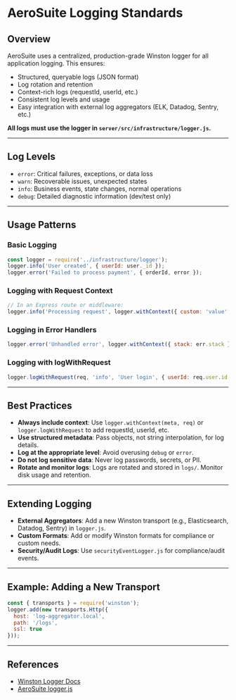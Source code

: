 # AeroSuite Logging Standards

## Overview
AeroSuite uses a centralized, production-grade Winston logger for all application logging. This ensures:
- Structured, queryable logs (JSON format)
- Log rotation and retention
- Context-rich logs (requestId, userId, etc.)
- Consistent log levels and usage
- Easy integration with external log aggregators (ELK, Datadog, Sentry, etc.)

**All logs must use the logger in `server/src/infrastructure/logger.js`.**

---

## Log Levels
- `error`: Critical failures, exceptions, or data loss
- `warn`: Recoverable issues, unexpected states
- `info`: Business events, state changes, normal operations
- `debug`: Detailed diagnostic information (dev/test only)

---

## Usage Patterns

### Basic Logging
```js
const logger = require('../infrastructure/logger');
logger.info('User created', { userId: user._id });
logger.error('Failed to process payment', { orderId, error });
```

### Logging with Request Context
```js
// In an Express route or middleware:
logger.info('Processing request', logger.withContext({ custom: 'value' }, req));
```

### Logging in Error Handlers
```js
logger.error('Unhandled error', logger.withContext({ stack: err.stack }, req));
```

### Logging with logWithRequest
```js
logger.logWithRequest(req, 'info', 'User login', { userId: req.user.id });
```

---

## Best Practices
- **Always include context**: Use `logger.withContext(meta, req)` or `logger.logWithRequest` to add requestId, userId, etc.
- **Use structured metadata**: Pass objects, not string interpolation, for log details.
- **Log at the appropriate level**: Avoid overusing `debug` or `error`.
- **Do not log sensitive data**: Never log passwords, secrets, or PII.
- **Rotate and monitor logs**: Logs are rotated and stored in `logs/`. Monitor disk usage and retention.

---

## Extending Logging
- **External Aggregators**: Add a new Winston transport (e.g., Elasticsearch, Datadog, Sentry) in `logger.js`.
- **Custom Formats**: Add or modify Winston formats for compliance or custom needs.
- **Security/Audit Logs**: Use `securityEventLogger.js` for compliance/audit events.

---

## Example: Adding a New Transport
```js
const { transports } = require('winston');
logger.add(new transports.Http({
  host: 'log-aggregator.local',
  path: '/logs',
  ssl: true
}));
```

---

## References
- [Winston Logger Docs](https://github.com/winstonjs/winston)
- [AeroSuite logger.js](./src/infrastructure/logger.js) 